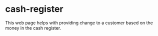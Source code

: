 # cash-register
This web page helps with providing change to a customer based on the money in the cash register.
